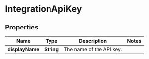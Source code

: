 

# IntegrationApiKey

## Properties

Name | Type | Description | Notes
------------ | ------------- | ------------- | -------------
**displayName** | **String** | The name of the API key. | 



